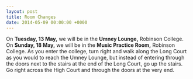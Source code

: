 ```yaml
---
layout: post
title: Room Changes
date: 2014-05-09 00:00:00 +0000
---
```


On **Tuesday, 13 May,** we will be in the **Umney Lounge,** Robinson College.
On **Sunday, 18 May,** we will be in the **Music Practice Room,** Robinson College. As you enter the college, turn right and walk along the Long Court as you would to reach the Umney Lounge, but instead of entering through the doors next to the stairs at the end of the Long Court, go up the stairs. Go right across the High Court and through the doors at the very end.
